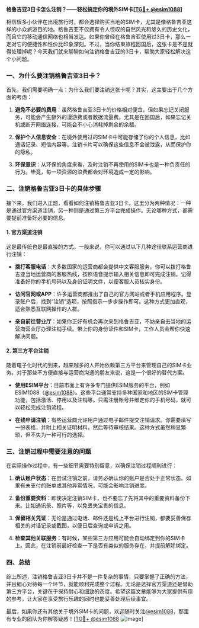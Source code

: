 **格鲁吉亚3日卡怎么注销？——轻松搞定你的境外SIM卡[[TG💪+ @esim1088](https://t.me/s/esim1088)]**

相信很多小伙伴在出境旅行时，都会选择购买当地的SIM卡，尤其是像格鲁吉亚这样的小众旅游目的地。格鲁吉亚不仅拥有令人惊叹的自然风光和悠久的历史文化，而且它的移动通信网络也相当发达。如果你曾经在格鲁吉亚使用过3日卡，那么一定对它的便捷性和性价比印象深刻。不过，当你结束旅程回国后，这张卡是不是就得处理掉呢？今天我们就来聊聊如何注销格鲁吉亚的3日卡，帮助大家轻松解决这个小问题。

### 一、为什么要注销格鲁吉亚3日卡？

首先，我们需要明确一点：为什么我们要注销这张卡呢？其实，这主要出于几个方面的考虑：

1. **避免不必要的费用**：虽然格鲁吉亚3日卡的价格相对便宜，但如果忘记关闭服务，可能会产生额外的漫游费或者数据流量费。尤其是在回国后，如果忘记关机或断开网络连接，可能会不小心消耗掉剩余的余额。

2. **保护个人信息安全**：在境外使用过的SIM卡中可能存储了你的个人信息，比如通话记录、短信内容等。注销卡片可以确保这些信息不会被泄露，从而保护你的隐私。

3. **环保意识**：从环保的角度来看，及时注销不再使用的SIM卡也是一种负责任的行为。毕竟，每一项资源的浪费都会对环境造成一定的影响。

### 二、注销格鲁吉亚3日卡的具体步骤

接下来，我们进入正题，看看如何注销格鲁吉亚3日卡。这里分为两种情况：一种是通过官方渠道注销，另一种则是通过第三方平台完成操作。无论哪种方式，都需要提前准备好必要的信息。

#### 1. 官方渠道注销

这是最传统也是最直接的方式。一般来说，你可以通过以下几种途径联系运营商进行注销：

- **拨打客服电话**：大多数国家的运营商都会提供中文客服服务。你可以拨打格鲁吉亚当地运营商的客服热线，按照语音提示输入相关信息即可完成注销。记得准备好你的手机号码以及身份证明文件，以便客服人员核实身份。
  
- **访问官网或APP**：许多运营商都推出了自己的官方网站或者手机应用程序。登录账户后，找到“注销”选项，按照指示一步步操作即可。这种方式更加直观，适合熟悉互联网操作的人群。

- **亲自前往营业厅**：如果你正好有机会再次来到格鲁吉亚，不妨亲自去当地的运营商营业厅办理注销手续。带上你的身份证件和SIM卡，工作人员会帮你快速解决问题。

#### 2. 第三方平台注销

随着电子化时代的到来，越来越多的人开始依赖第三方平台来管理自己的SIM卡业务。对于那些不方便直接与运营商沟通的朋友来说，这是一个很好的替代方案。

- **使用ESIM平台**：目前市面上有许多专门提供ESIM服务的平台，例如ESIM1088（[@esim1088](https://t.me/s/esim1088)）。这些平台通常支持多种国家和地区的SIM卡管理功能，包括激活、停用以及注销等。只需注册账号并绑定你的手机号码，就可以轻松完成注销流程。

- **在线申请注销**：有些运营商允许用户通过电子邮件提交注销请求。你需要填写一份表格，并附上相关证明材料，然后等待审核结果。这种方式虽然稍显繁琐，但不失为一种可行的选择。

### 三、注销过程中需要注意的问题

在实际操作过程中，有一些细节需要特别留意，以确保注销过程顺利进行：

1. **确认账户状态**：在尝试注销之前，请务必确认你的账户是否处于正常状态。如果有未支付的账单或其他异常情况，可能会影响注销进度。

2. **备份重要资料**：即使决定注销SIM卡，也不要忘了先将其中的重要资料备份下来。比如通讯录、照片等，以免丢失宝贵的信息。

3. **保留相关凭证**：无论是通过电话、邮件还是线上平台进行注销，都要妥善保存相关的对话记录或截图，以便日后查询或申诉之用。

4. **检查其他关联服务**：有时候，某些第三方应用可能会自动绑定到你的SIM卡上。因此，在注销前最好检查一下是否有类似的服务存在，并提前解除绑定。

### 四、总结

综上所述，注销格鲁吉亚3日卡并不是一件复杂的事情，只要掌握了正确的方法，并且细心对待每一个环节，就能顺利完成整个过程。无论是选择官方渠道还是借助第三方平台，关键在于保持耐心和细致的态度。希望这篇文章能够为大家提供有用的参考，让大家在享受旅行乐趣的同时也能妥善处理后续事宜。

最后，如果你还有其他关于境外SIM卡的问题，欢迎随时关注[@esim1088](https://t.me/s/esim1088)，那里有专业的团队为你解答疑惑！[[TG💪+ @esim1088](https://t.me/s/esim1088) ![Image](https://i.postimg.cc/4NQfJmqS/Snipaste-2025-05-13-00-14-12.png)]